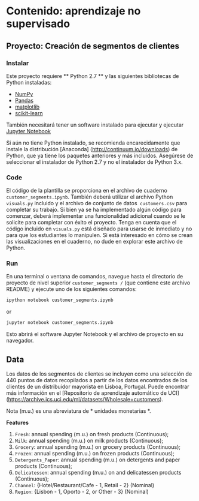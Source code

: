# Contenido: aprendizaje no supervisado
## Proyecto: Creación de segmentos de clientes

### Instalar

Este proyecto requiere ** Python 2.7 ** y las siguientes bibliotecas de Python instaladas:

- [NumPy](http://www.numpy.org/)
- [Pandas](http://pandas.pydata.org)
- [matplotlib](http://matplotlib.org/)
- [scikit-learn](http://scikit-learn.org/stable/)

También necesitará tener un software instalado para ejecutar y ejecutar [Jupyter Notebook](http://jupyter.org/index.html)


Si aún no tiene Python instalado, se recomienda encarecidamente que instale la distribución [Anaconda] (http://continuum.io/downloads) de Python, que ya tiene los paquetes anteriores y más incluidos. Asegúrese de seleccionar el instalador de Python 2.7 y no el instalador de Python 3.x.


### Code

El código de la plantilla se proporciona en el archivo de cuaderno `customer_segments.ipynb`. También deberá utilizar el archivo Python `visuals.py` incluido y el archivo de conjunto de datos` customers.csv` para completar su trabajo. Si bien ya se ha implementado algún código para comenzar, deberá implementar una funcionalidad adicional cuando se le solicite para completar con éxito el proyecto. Tenga en cuenta que el código incluido en `visuals.py` está diseñado para usarse de inmediato y no para que los estudiantes lo manipulen. Si está interesado en cómo se crean las visualizaciones en el cuaderno, no dude en explorar este archivo de Python.



### Run

En una terminal o ventana de comandos, navegue hasta el directorio de proyecto de nivel superior `customer_segments /` (que contiene este archivo README) y ejecute uno de los siguientes comandos:

```bash
ipython notebook customer_segments.ipynb
```  
or
```bash
jupyter notebook customer_segments.ipynb
```

Esto abrirá el software Jupyter Notebook y el archivo de proyecto en su navegador.


## Data

Los datos de los segmentos de clientes se incluyen como una selección de 440 puntos de datos recopilados a partir de los datos encontrados de los clientes de un distribuidor mayorista en Lisboa, Portugal. Puede encontrar más información en el [Repositorio de aprendizaje automático de UCI] (https://archive.ics.uci.edu/ml/datasets/Wholesale+customers).

Nota (m.u.) es una abreviatura de * unidades monetarias *.

**Features**
1) `Fresh`: annual spending (m.u.) on fresh products (Continuous); 
2) `Milk`: annual spending (m.u.) on milk products (Continuous); 
3) `Grocery`: annual spending (m.u.) on grocery products (Continuous); 
4) `Frozen`: annual spending (m.u.) on frozen products (Continuous);
5) `Detergents_Paper`: annual spending (m.u.) on detergents and paper products (Continuous);
6) `Delicatessen`: annual spending (m.u.) on and delicatessen products (Continuous); 
7) `Channel`: {Hotel/Restaurant/Cafe - 1, Retail - 2} (Nominal)
8) `Region`: {Lisbon - 1, Oporto - 2, or Other - 3} (Nominal) 

